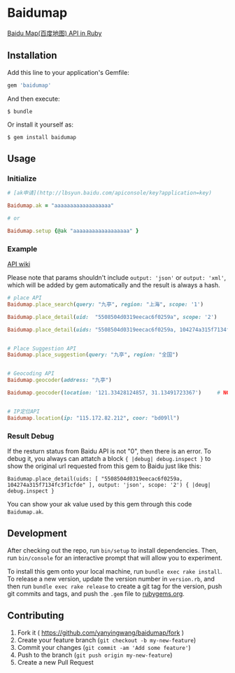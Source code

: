 
# Baidumap
[Baidu Map(百度地图) API in Ruby](http://developer.baidu.com/map/index.php?title=webapi/guide/webservice-placeapi)




## Installation

Add this line to your application's Gemfile:

```ruby
gem 'baidumap'
```

And then execute:

    $ bundle

Or install it yourself as:

    $ gem install baidumap




## Usage

### Initialize

```ruby
# [ak申请](http://lbsyun.baidu.com/apiconsole/key?application=key)

Baidumap.ak = "aaaaaaaaaaaaaaaaaa"

# or

Baidumap.setup {@ak "aaaaaaaaaaaaaaaaaa" }
```




### Example

[API wiki](http://developer.baidu.com/map/index.php?title=webapi)

Please note that params shouldn't include `output: 'json'` or `output: 'xml'`, which will be added by gem automatically and the result is always a hash.


```ruby
# place API
Baidumap.place_search(query: "九亭", region: "上海", scope: '1')

Baidumap.place_detail(uid:  "5508504d0319eecac6f0259a", scope: '2')

Baidumap.place_detail(uids: "5508504d0319eecac6f0259a, 104274a315f7134fc3f1cfde", output: 'json', scope: '2')    # NOTE and TODO: there is a bug that "," in uids's value will be translated, so this method is not usable currently.


# Place Suggestion API
Baidumap.place_suggestion(query: "九亭", region: "全国")


# Geocoding API
Baidumap.geocoder(address: "九亭")

Baidumap.geocoder(location: '121.33428124857, 31.13491723367')     # NOTE and TODO: there is a bug that "," in uids's value will be translated, so this method is not usable currently.


# IP定位API
Baidumap.location(ip: "115.172.82.212", coor: "bd09ll")
```




### Result Debug

If the resturn status from Baidu API is not "0", then there is an error. To debug it, you always can attatch a block `{ |debug| debug.inspect }` to show the original url requested from this gem to Baidu just like this:

`Baidumap.place_detail(uids: [ "5508504d0319eecac6f0259a, 104274a315f7134fc3f1cfde" ], output: 'json', scope: '2') { |deug| debug.inspect } `

You can show your ak value used by this gem through this code `Baidumap.ak`.






## Development

After checking out the repo, run `bin/setup` to install dependencies. Then, run `bin/console` for an interactive prompt that will allow you to experiment.

To install this gem onto your local machine, run `bundle exec rake install`. To release a new version, update the version number in `version.rb`, and then run `bundle exec rake release` to create a git tag for the version, push git commits and tags, and push the `.gem` file to [rubygems.org](https://rubygems.org).




## Contributing

1. Fork it ( https://github.com/yanyingwang/baidumap/fork )
2. Create your feature branch (`git checkout -b my-new-feature`)
3. Commit your changes (`git commit -am 'Add some feature'`)
4. Push to the branch (`git push origin my-new-feature`)
5. Create a new Pull Request

